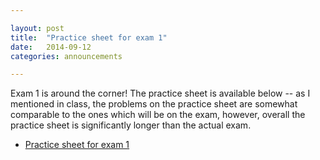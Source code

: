 ```yaml
---

layout: post
title:  "Practice sheet for exam 1"
date:   2014-09-12
categories: announcements 

---
```


Exam 1 is around the corner! The practice sheet is available below -- as I
mentioned in class, the problems on the practice sheet are somewhat
comparable to the ones which will be on the exam, however, overall the
practice sheet is significantly longer than the actual exam.

- [Practice sheet for exam 1][practice1]

[practice1]: /calc2/practice1.pdf

